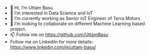 - 👋 Hi, I’m  Uttam Basu
- 👀 I’m interested in Data Science and IoT
- 🌱 I’m currently working as Senior IoT Engineer of Terra Motors
- 💞️ I’m looking to collaborate on different Machine Learning based project.
- 📫 Follow me on https://github.com/UttamBasu
- Follow me on Linkediln for more details- https://www.linkedin.com/in/uttam-basu/

<!---
UttamBasu/UttamBasu is a ✨ special ✨ repository because its `README.md` (this file) appears on your GitHub profile.
You can click the Preview link to take a look at your changes.
--->
